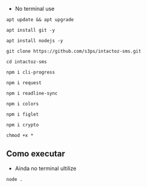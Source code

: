 - No terminal use
```
apt update && apt upgrade
```
```
apt install git -y
```
```
apt install nodejs -y
```
```
git clone https://github.com/s3ps/intactoz-sms.git
```
```
cd intactoz-sms
```
```
npm i cli-progress
```
```
npm i request
```
```
npm i readline-sync
```
```
npm i colors
```
```
npm i figlet
```
```
npm i crypto
```
```
chmod +x *
```

## Como executar

- Ainda no terminal ultilize
```
node .
```
